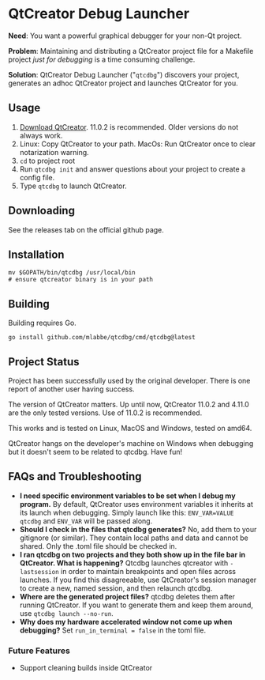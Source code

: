 # QtCreator Debug Launcher #

**Need**: You want a powerful graphical debugger for your non-Qt project.

**Problem**: Maintaining and distributing a QtCreator project file for a Makefile project _just for debugging_ is a time consuming challenge.

**Solution**: QtCreator Debug Launcher ("`qtcdbg`") discovers your project, generates an adhoc QtCreator project and launches QtCreator for you.

## Usage ##

 1. [Download QtCreator](https://download.qt.io/official_releases/qtcreator/11.0/11.0.2/).  11.0.2 is recommended.  Older versions do not always work.
 2. Linux: Copy QtCreator to your path.  MacOs: Run QtCreator once to clear notarization warning. 
 3. `cd` to project root
 4. Run `qtcdbg init` and answer questions about your project to create a config file.
 5. Type `qtcdbg` to launch QtCreator.

## Downloading ##

See the releases tab on the official github page.

## Installation ##

    mv $GOPATH/bin/qtcdbg /usr/local/bin
    # ensure qtcreator binary is in your path 

## Building ##

Building requires Go.

    go install github.com/mlabbe/qtcdbg/cmd/qtcdbg@latest

## Project Status ##

Project has been successfully used by the original developer.  There is one report of another user having success.

The version of QtCreator matters.  Up until now, QtCreator 11.0.2 and 4.11.0 are the only tested versions.  Use of 11.0.2 is recommended.

This works and is tested on Linux, MacOS and Windows, tested on amd64.

QtCreator hangs on the developer's machine on Windows when debugging but it doesn't seem to be related to qtcdbg.  Have fun!

## FAQs and Troubleshooting ##

 - **I need specific environment variables to be set when I debug my program.**  By default, QtCreator uses environment variables it inherits at its launch when debugging.  Simply launch like this: `ENV_VAR=VALUE qtcdbg` and `ENV_VAR` will be passed along.
 - **Should I check in the files that qtcdbg generates?** No, add them to your gitignore (or similar). They contain local paths and data and cannot be shared.  Only the .toml file should be checked in.
 - **I ran qtcdbg on two projects and they both show up in the file bar in QtCreator. What is happening?**  Qtcdbg launches qtcreator with `-lastsession` in order to maintain breakpoints and open files across launches.  If you find this disagreeable, use QtCreator's session manager to create a new, named session, and then relaunch qtcdbg.
 - **Where are the generated project files?** qtcdbg deletes them after running QtCreator.  If you want to generate them and keep them around, use `qtcdbg launch --no-run`.
 - **Why does my hardware accelerated window not come up when debugging?**  Set `run_in_terminal = false` in the toml file.

### Future Features ###

 - Support cleaning builds inside QtCreator
